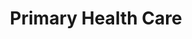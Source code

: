 ---
layout: more
permalink: "/modules/introduction/intro/"
title: Primary Health Care
id: intro

sections:
  - section:

    - part: full
      title: What is it?
      text: The Primary Health Care approach means being attentive to and addressing the many factors in the social, economic, and physical environments that affect health. It places citizens and patients on an equal footing with health professionals in respect to decision making about health issues through five principles.

    - part: full
      title: Take Action
      quiz-matching-equal:
        - category: [Accessibility, modules/intro/more-on-topic/intro/1.jpg] 
        - category: [Public Participation, modules/intro/more-on-topic/intro/2.jpg] 
        - category: [Health Promotion, modules/intro/more-on-topic/intro/3.jpg] 
        - category: [Appropriate Technology, modules/intro/more-on-topic/intro/4.jpg] 
        - category: [Intersectoral Cooperation, modules/intro/more-on-topic/intro/5.jpg] 

        - Accessibility: Supply of essential health responsibility to all people with no unreasonable geographic or financial barriers
        - Public Participation: Right and responsibility to be active partners in making decisions about one’s health care and the health
        - Health Promotion: Process of enabling people to increase control over and improve their health
        - Appropriate Technology: Methods of care, service delivery, procedures and equipment that are socially acceptable and affordable
        - Intersectoral Cooperation: Commitment from all sectors (government, community and health) for meaningful action on health determinents 

  - section:
    - part: half
      title: Primary Care
      text: VCH operates primary care clinics whereby people who meet the mandate can access services; primary care clinics use a PHC approach.
    - part: half
      image: modules/intro/more-on-topic/intro/PrimaryCare.jpg

  - section:
    - part: half
      title: Determinants of Health
      text: "According to the Public Health Agency of Canada, there are key determinants of health that affect the health of the  clients we care for. They are:"
      bullets:
        - Assessment and monitoring
        - Assessment and monitoring
        - Managing emergencies
        - Teaching client to prevent/manage acute exacerbation
        - MRP care conferencing
        - Medication management
        - Assessment and monitoring
        - Assessment and monitoring
        - Managing emergencies
        - Teaching client to prevent/manage acute exacerbation
        - MRP care conferencing
        - Medication management

    - part: half
      title: Take Action
      text: "Watch the videos and reflect on the following questions:"
      bullets:
        - 'Which determinants of health are evident in these videos?'
        - 'How do you see the determinants of health impacting the clients you will care for in the community?'
      youtube: https://www.youtube.com/embed/aJbpRt4r5cE
      youtube-2: https://www.youtube.com/embed/l2pBNoqYbjY
      

  - section:
    - part: full
      title: Care Management
      text: Part of partnering in the client’s journey is accepting their wishes for future health care when they are no longer able to communicate for themselves. 
    - part: spacer
    - part: half
      text: Before we walk along side our clients, we have to understand where they are coming from.
      title: Take Action
      text-2: "1. Please watch the introduction to: Hope that Helps: Trauma Informed Care"
      youtube: https://www.youtube.com/embed/KODThTB-rHc
    - part: half
      text: It is important to walk along side our clients on their journey to optimize their health.
      title: Take Action
      text-2: "2. Review the following video and write down how you can support clients to transition from one point of care to another."
      youtube: https://www.youtube.com/embed/51KrAku6awE

  - section:
---
